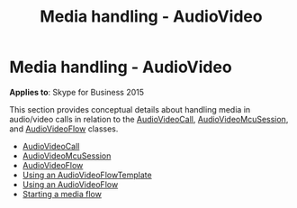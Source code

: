 ﻿---
description: Learn the conceptual details about handling media in audio/video calls. 
title: Media handling - AudioVideo
TOCTitle: Media handling - AudioVideo
ms:assetid: 4e4784d8-908d-4371-9bbd-355b6279ac16
ms:mtpsurl: https://msdn.microsoft.com/library/Dn466027(v=office.16)
ms:contentKeyID: 65239965
ms.date: 07/27/2015
mtps_version: v=office.16
---

# Media handling - AudioVideo

**Applies to**: Skype for Business 2015

This section provides conceptual details about handling media in audio/video calls in relation to the [AudioVideoCall](/dotnet/api/microsoft.rtc.collaboration.audiovideo.audiovideocall?), [AudioVideoMcuSession](https://msdn.microsoft.com/library/hh385298\(v=office.16\)), and [AudioVideoFlow](/dotnet/api/microsoft.rtc.collaboration.audiovideo.audiovideoflow?) classes.

- [AudioVideoCall](audiovideocall.md)
- [AudioVideoMcuSession](audiovideomcusession.md)
- [AudioVideoFlow](audiovideoflow.md)
- [Using an AudioVideoFlowTemplate](using-an-audiovideoflowtemplate.md)
- [Using an AudioVideoFlow](using-an-audiovideoflow.md)
- [Starting a media flow](starting-a-media-flow.md)

